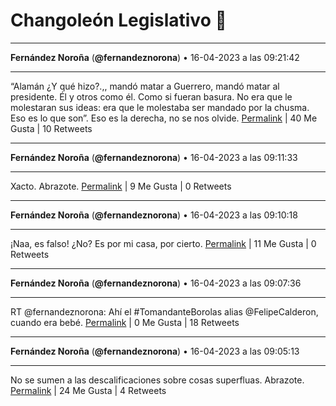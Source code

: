# Changoleón Legislativo 🙈
*****
**Fernández Noroña** (**@fernandeznorona**) • 16-04-2023 a las 09:21:42
*****
“Alamán ¿Y qué hizo?.,, mandó matar a Guerrero, mandó matar al presidente. Él y otros como él. Como si fueran basura. No era que le molestaran sus ideas: era que le molestaba ser mandado por la chusma. Eso es lo que son”.  Eso es la derecha, no se nos olvide.
[Permalink](https://twitter.com/fernandeznorona/status/1647651494433267712) | 40 Me Gusta | 10 Retweets
*****
**Fernández Noroña** (**@fernandeznorona**) • 16-04-2023 a las 09:11:33
*****
Xacto. Abrazote.
[Permalink](https://twitter.com/fernandeznorona/status/1647648939632476163) | 9 Me Gusta | 0 Retweets
*****
**Fernández Noroña** (**@fernandeznorona**) • 16-04-2023 a las 09:10:18
*****
¡Naa, es falso! ¿No? Es por mi casa, por cierto.
[Permalink](https://twitter.com/fernandeznorona/status/1647648626204721153) | 11 Me Gusta | 0 Retweets
*****
**Fernández Noroña** (**@fernandeznorona**) • 16-04-2023 a las 09:07:36
*****
RT @fernandeznorona: Ahí el #TomandanteBorolas alias @FelipeCalderon, cuando era bebé.
[Permalink](https://twitter.com/fernandeznorona/status/1647647945074851842) | 0 Me Gusta | 18 Retweets
*****
**Fernández Noroña** (**@fernandeznorona**) • 16-04-2023 a las 09:05:13
*****
No se sumen a las descalificaciones sobre cosas superfluas. Abrazote.
[Permalink](https://twitter.com/fernandeznorona/status/1647647345054568451) | 24 Me Gusta | 4 Retweets